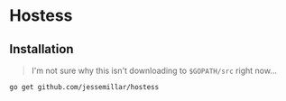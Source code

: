 # Hostess

## Installation

> I'm not sure why this isn't downloading to `$GOPATH/src` right now...

```shell
go get github.com/jessemillar/hostess
```
